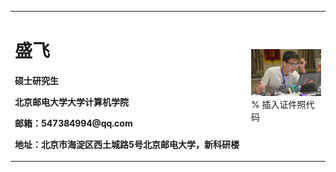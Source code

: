 <table border="0">
  <tr>
    <td width="75%">
      <h1>盛飞</h1>
      <p><b>硕士研究生</b></p>
      <p><b>北京邮电大学大学计算机学院</b></p>
      <p><b>邮箱：547384994@qq.com</b></p>
      <p><b>地址：北京市海淀区西土城路5号北京邮电大学，新科研楼</b></p>
    </td>
    <td width="25%">
      <img src="/sf.jpg" width="100%">      % 插入证件照代码
    </td>
  </tr>
</table>
